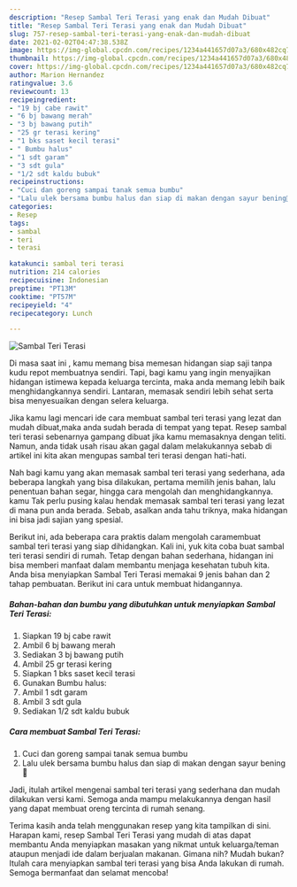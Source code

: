 ```yaml
---
description: "Resep Sambal Teri Terasi yang enak dan Mudah Dibuat"
title: "Resep Sambal Teri Terasi yang enak dan Mudah Dibuat"
slug: 757-resep-sambal-teri-terasi-yang-enak-dan-mudah-dibuat
date: 2021-02-02T04:47:38.538Z
image: https://img-global.cpcdn.com/recipes/1234a441657d07a3/680x482cq70/sambal-teri-terasi-foto-resep-utama.jpg
thumbnail: https://img-global.cpcdn.com/recipes/1234a441657d07a3/680x482cq70/sambal-teri-terasi-foto-resep-utama.jpg
cover: https://img-global.cpcdn.com/recipes/1234a441657d07a3/680x482cq70/sambal-teri-terasi-foto-resep-utama.jpg
author: Marion Hernandez
ratingvalue: 3.6
reviewcount: 13
recipeingredient:
- "19 bj cabe rawit"
- "6 bj bawang merah"
- "3 bj bawang putih"
- "25 gr terasi kering"
- "1 bks saset kecil terasi"
- " Bumbu halus"
- "1 sdt garam"
- "3 sdt gula"
- "1/2 sdt kaldu bubuk"
recipeinstructions:
- "Cuci dan goreng sampai tanak semua bumbu"
- "Lalu ulek bersama bumbu halus dan siap di makan dengan sayur bening🤤"
categories:
- Resep
tags:
- sambal
- teri
- terasi

katakunci: sambal teri terasi 
nutrition: 214 calories
recipecuisine: Indonesian
preptime: "PT13M"
cooktime: "PT57M"
recipeyield: "4"
recipecategory: Lunch

---
```



![Sambal Teri Terasi](https://img-global.cpcdn.com/recipes/1234a441657d07a3/680x482cq70/sambal-teri-terasi-foto-resep-utama.jpg)

Di masa  saat ini , kamu memang bisa memesan hidangan siap saji tanpa kudu repot membuatnya sendiri. Tapi, bagi kamu yang ingin menyajikan hidangan istimewa kepada keluarga tercinta, maka anda memang lebih baik menghidangkannya sendiri. Lantaran, memasak sendiri lebih sehat serta bisa menyesuaikan dengan selera keluarga.

Jika kamu lagi mencari ide cara membuat sambal teri terasi yang lezat dan mudah dibuat,maka anda sudah berada di tempat yang tepat. Resep sambal teri terasi  sebenarnya gampang dibuat jika kamu memasaknya dengan teliti. Namun, anda tidak usah risau akan gagal dalam melakukannya 
sebab di artikel ini kita akan mengupas sambal teri terasi dengan hati-hati.  



Nah bagi kamu yang akan memasak sambal teri terasi yang sederhana, ada beberapa langkah yang bisa dilakukan, pertama memilih jenis bahan, lalu penentuan bahan segar, hingga cara mengolah dan menghidangkannya. kamu Tak perlu pusing kalau hendak memasak sambal teri terasi yang lezat di mana pun anda berada. Sebab, asalkan anda  tahu triknya, maka hidangan ini bisa jadi sajian yang spesial.

Berikut ini, ada beberapa cara praktis  dalam mengolah caramembuat sambal teri terasi yang siap dihidangkan. Kali ini, yuk kita coba buat sambal teri terasi sendiri di rumah. Tetap dengan bahan sederhana, hidangan ini bisa memberi manfaat dalam membantu menjaga kesehatan tubuh kita. Anda bisa menyiapkan Sambal Teri Terasi memakai 9 jenis bahan dan 2 tahap pembuatan. Berikut ini cara untuk membuat hidangannya.

<!--inarticleads1-->

##### Bahan-bahan dan bumbu yang dibutuhkan untuk menyiapkan Sambal Teri Terasi:

1. Siapkan 19 bj cabe rawit
1. Ambil 6 bj bawang merah
1. Sediakan 3 bj bawang putih
1. Ambil 25 gr terasi kering
1. Siapkan 1 bks saset kecil terasi
1. Gunakan  Bumbu halus:
1. Ambil 1 sdt garam
1. Ambil 3 sdt gula
1. Sediakan 1/2 sdt kaldu bubuk




<!--inarticleads2-->

##### Cara membuat Sambal Teri Terasi:

1. Cuci dan goreng sampai tanak semua bumbu
1. Lalu ulek bersama bumbu halus dan siap di makan dengan sayur bening🤤




Jadi, itulah artikel mengenai  sambal teri terasi  yang sederhana dan mudah dilakukan versi kami. Semoga anda mampu melakukannya dengan hasil yang dapat membuat oreng tercinta di rumah senang. 

Terima kasih anda telah menggunakan resep yang kita tampilkan di sini. Harapan kami, resep  Sambal Teri Terasi yang mudah di atas dapat membantu Anda menyiapkan masakan yang nikmat untuk keluarga/teman ataupun menjadi ide dalam berjualan makanan. Gimana nih? Mudah bukan? Itulah cara menyiapkan sambal teri terasi yang bisa Anda lakukan di rumah. Semoga bermanfaat dan selamat mencoba!

